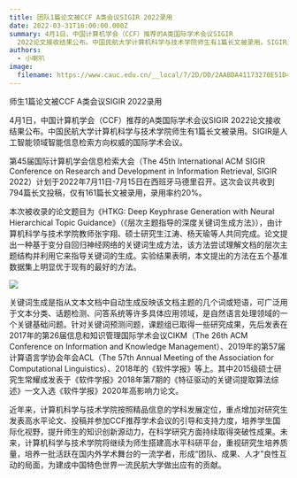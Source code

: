 ```yaml
---
title: 团队1篇论文被CCF A类会议SIGIR 2022录用
date: 2022-03-31T16:00:00.000Z
summary: 4月1日，中国计算机学会（CCF）推荐的A类国际学术会议SIGIR
  2022论文接收结果公布。中国民航大学计算机科学与技术学院师生有1篇长文被录用。SIGIR是人工智能领域智能信息检索方向权威的国际学术会议。
authors:
  - 小喇叭
image:
  filename: https://www.cauc.edu.cn/__local/7/2D/DD/2AABDA41173270E51D40E098E15_04C3D4DF_B651.vsb
---
```

师生1篇论文被CCF A类会议SIGIR 2022录用

<!--more-->

4月1日，中国计算机学会（CCF）推荐的A类国际学术会议SIGIR 2022论文接收结果公布。中国民航大学计算机科学与技术学院师生有1篇长文被录用。SIGIR是人工智能领域智能信息检索方向权威的国际学术会议。

第45届国际计算机学会信息检索大会（The 45th International ACM SIGIR Conference on Research and Development in Information Retrieval, SIGIR 2022）计划于2022年7月11日-7月15日在西班牙马德里召开。这次会议共收到794篇长文投稿，仅有161篇长文被录用，录用率约20%。

本次被收录的论文题目为《HTKG: Deep Keyphrase Generation with Neural Hierarchical Topic Guidance》（《层次主题指导的深度关键词生成方法》），由计算机科学与技术学院教师张宇翔、硕士研究生江涛、杨天瑜等人共同完成。论文提出一种基于变分自回归神经网络的关键词生成方法，该方法尝试理解文档的层次主题结构并利用它来指导关键词的生成。实验结果表明，本文提出的方法在五个基准数据集上明显优于现有的最好的方法。

![](https://www.cauc.edu.cn/__local/7/2D/DD/2AABDA41173270E51D40E098E15_04C3D4DF_B651.vsb)

关键词生成是指从文本文档中自动生成反映该文档主题的几个词或短语，可广泛用于文本分类、话题检测、问答系统等许多具体应用领域，是自然语言处理领域的一个关键基础问题。针对关键词预测问题，课题组已取得一些研究成果，先后发表在2017年的第26届信息和知识管理国际学术会议CIKM（The 26th ACM Conference on Information and Knowledge Management）、2019年的第57届计算语言学协会年会ACL（The 57th Annual Meeting of the Association for Computational Linguistics）、2018年的《软件学报》等上。其中2015级硕士研究生常耀成发表于《软件学报》2018年第7期的《特征驱动的关键词提取算法综述》一文入选《软件学报》2020年高影响力论文。

近年来，计算机科学与技术学院按照精品信息的学科发展定位，重点增加对研究生发表高水平论文、投稿并参加CCF推荐学术会议的引导和支持力度，培养学生国际化视野，提升师生的知识创新源动力，在科学研究方面持续取得突破性成果。未来，计算机科学与技术学院将继续为师生搭建高水平科研平台，重视研究生培养质量，培养一批活跃在国内外学术舞台的一流学者，形成“团队、成果、人才”良性互动的局面，为建成中国特色世界一流民航大学做出应有的贡献。